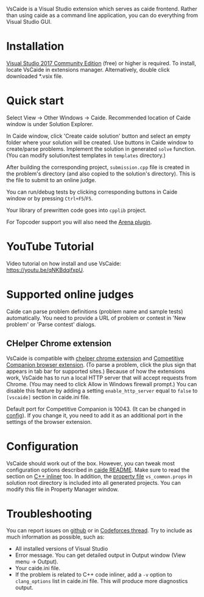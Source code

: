 VsCaide is a Visual Studio extension which serves as caide frontend. Rather
than using caide as a command line application, you can do everything from
Visual Studio GUI.

# Installation

[Visual Studio 2017 Community
Edition](http://www.visualstudio.com/en-us/news/vs2013-community-vs.aspx)
(free) or higher is required. To install, locate VsCaide in extensions
manager. Alternatively, double click downloaded \*.vsix file.


# Quick start

Select View -> Other Windows -> Caide. Recommended location of
Caide window is under Solution Explorer.

In Caide window, click 'Create caide solution' button and select an empty
folder where your solution will be created. Use buttons in Caide window to
create/parse problems. Implement the solution in generated `solve` function.
(You can modify solution/test templates in `templates` directory.)

After building the corresponding project, `submission.cpp` file is created in
the problem's directory (and also copied to the solution's directory). This is
the file to submit to an online judge.

You can run/debug tests by clicking corresponding buttons in Caide window or
by pressing `Ctrl+F5`/`F5`.

Your library of prewritten code goes into `cpplib` project.

For Topcoder support you will also need the [Arena
plugin](https://github.com/slycelote/caide/tree/release/tccaide/README.md).

# YouTube Tutorial

Video tutorial on how install and use VsCaide: https://youtu.be/qNKBdqifxpU.

# Supported online judges

Caide can parse problem definitions (problem name and sample tests)
automatically. You need to provide a URL of problem or contest in 'New
problem' or 'Parse contest' dialogs.

## CHelper Chrome extension

VsCaide is compatible with [chelper chrome
extension](https://chrome.google.com/webstore/detail/chelper-extension/eicjndbmlajfjdhephbcjdeegmmoadip)
and [Competitive Companion browser extension](https://github.com/jmerle/competitive-companion/).
(To parse a problem, click the plus sign that appears in tab bar for supported
sites.) Because of how the extensions work, VsCaide has to run a local HTTP
server that will accept requests from Chrome. (You may need to click Allow in
Windows firewall prompt.) You can disable this feature by adding a setting
`enable_http_server` equal to `false` to `[vscaide]` section in caide.ini
file.

Default port for Competitive Companion is 10043. (It can be changed in
[config](https://github.com/slycelote/caide/tree/release/libcaide/README.md#configuration)).
If you change it, you need to add it as an additional port in the settings of
the browser extension.

# Configuration

VsCaide should work out of the box. However, you can tweak most configuration
options described in [caide
README](https://github.com/slycelote/caide/tree/release/libcaide/README.md#configuration).
Make sure to read the section on [C++
inliner](https://github.com/slycelote/caide/tree/release/libcaide/README.md#inliner)
too. In addition, the [property
file](http://msdn.microsoft.com/en-us/library/669zx6zc.aspx) `vs_common.props`
in solution root directory is included into all generated projects. You can
modify this file in Property Manager window.

# Troubleshooting

You can report issues on [github](https://github.com/slycelote/caide/issues)
or in [Codeforces thread](http://codeforces.com/blog/entry/18838). Try to
include as much information as possible, such as:

* All installed versions of Visual Studio
* Error message. You can get detailed output in Output window (View menu ->
  Output).
* Your caide.ini file.
* If the problem is related to C++ code inliner, add a `-v` option to
  `clang_options` list in caide.ini file. This will produce more diagnostics
output.

